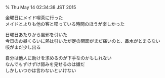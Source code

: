 % Thu May 14 02:34:38 JST 2015

金曜日にメイド喫茶に行った  
メイドとよりも他の客と喋っている時間のほうが楽しかった

日曜日あたりから風邪を引いた  
今日のお昼くらいに熱は引いたが足の関節がまだ痛いのと、鼻水がとまらない  
咳がまだ少し出る

自分は他人に助けを求めるのが下手なのかもしれない  
なんでもずけずけ弱みを見せるのは嫌だ  
しかしいつかは言わないといけない
